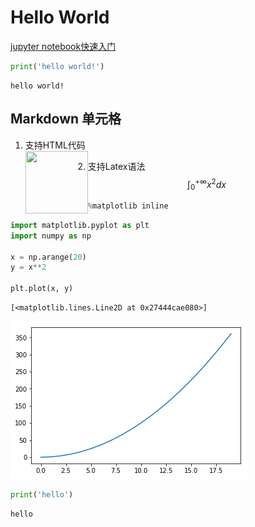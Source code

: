 
# Hello World

[jupyter notebook快速入门](http://www.codingpy.com/article/getting-started-with-jupyter-notebook-part-1/?utm_source=tuicool&utm_medium=referral)


```python
print('hello world!')
```

    hello world!
    

## Markdown 单元格

1. 支持HTML代码  
<img src="http://blog.jupyter.org/content/images/2015/02/jupyter-sq-text.png"
style="width:100px;height:100px;float:left">  

2. 支持Latex语法  
$$\int_0^{+\infty} x^2 dx$$


```python
%matplotlib inline
```


```python
import matplotlib.pyplot as plt
import numpy as np

x = np.arange(20)
y = x**2

plt.plot(x, y)
```




    [<matplotlib.lines.Line2D at 0x27444cae080>]




![png](output_7_1.png)



```python
print('hello')
```

    hello
    


```python

```
